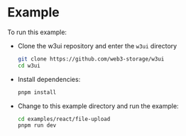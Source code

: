 # Example

To run this example:

- Clone the w3ui repository and enter the `w3ui` directory

  ```sh
  git clone https://github.com/web3-storage/w3ui
  cd w3ui
  ```

- Install dependencies:

  ```sh
  pnpm install
  ```

- Change to this example directory and run the example:

  ```sh
  cd examples/react/file-upload
  pnpm run dev
  ```
